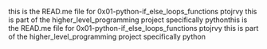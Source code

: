 this is the READ.me file for 0x01-python-if_else_loops_functions ptojrvy
this is part of the higher_level_programming project specifically pythonthis is the READ.me file for 0x01-python-if_else_loops_functions ptojrvy
this is part of the higher_level_programming project specifically python

